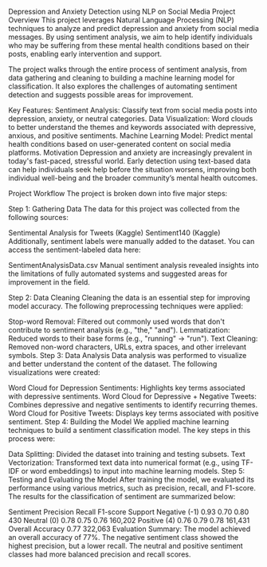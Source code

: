 Depression and Anxiety Detection using NLP on Social Media
Project Overview
This project leverages Natural Language Processing (NLP) techniques to analyze and predict depression and anxiety from social media messages. By using sentiment analysis, we aim to help identify individuals who may be suffering from these mental health conditions based on their posts, enabling early intervention and support.

The project walks through the entire process of sentiment analysis, from data gathering and cleaning to building a machine learning model for classification. It also explores the challenges of automating sentiment detection and suggests possible areas for improvement.

Key Features:
Sentiment Analysis: Classify text from social media posts into depression, anxiety, or neutral categories.
Data Visualization: Word clouds to better understand the themes and keywords associated with depressive, anxious, and positive sentiments.
Machine Learning Model: Predict mental health conditions based on user-generated content on social media platforms.
Motivation
Depression and anxiety are increasingly prevalent in today's fast-paced, stressful world. Early detection using text-based data can help individuals seek help before the situation worsens, improving both individual well-being and the broader community’s mental health outcomes.

Project Workflow
The project is broken down into five major steps:

Step 1: Gathering Data
The data for this project was collected from the following sources:

Sentimental Analysis for Tweets (Kaggle)
Sentiment140 (Kaggle)
Additionally, sentiment labels were manually added to the dataset. You can access the sentiment-labeled data here:

SentimentAnalysisData.csv
Manual sentiment analysis revealed insights into the limitations of fully automated systems and suggested areas for improvement in the field.

Step 2: Data Cleaning
Cleaning the data is an essential step for improving model accuracy. The following preprocessing techniques were applied:

Stop-word Removal: Filtered out commonly used words that don't contribute to sentiment analysis (e.g., "the," "and").
Lemmatization: Reduced words to their base forms (e.g., "running" → "run").
Text Cleaning: Removed non-word characters, URLs, extra spaces, and other irrelevant symbols.
Step 3: Data Analysis
Data analysis was performed to visualize and better understand the content of the dataset. The following visualizations were created:

Word Cloud for Depression Sentiments: Highlights key terms associated with depressive sentiments.
Word Cloud for Depressive + Negative Tweets: Combines depressive and negative sentiments to identify recurring themes.
Word Cloud for Positive Tweets: Displays key terms associated with positive sentiment.
Step 4: Building the Model
We applied machine learning techniques to build a sentiment classification model. The key steps in this process were:

Data Splitting: Divided the dataset into training and testing subsets.
Text Vectorization: Transformed text data into numerical format (e.g., using TF-IDF or word embeddings) to input into machine learning models.
Step 5: Testing and Evaluating the Model
After training the model, we evaluated its performance using various metrics, such as precision, recall, and F1-score. The results for the classification of sentiment are summarized below:

Sentiment	Precision	Recall	F1-score	Support
Negative (-1)	0.93	0.70	0.80	430
Neutral (0)	0.78	0.75	0.76	160,202
Positive (4)	0.76	0.79	0.78	161,431
Overall Accuracy	0.77			322,063
Evaluation Summary:
The model achieved an overall accuracy of 77%.
The negative sentiment class showed the highest precision, but a lower recall.
The neutral and positive sentiment classes had more balanced precision and recall scores.
